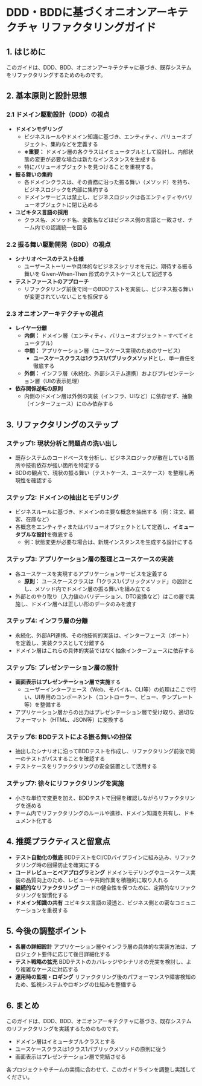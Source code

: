 # DDD・BDDに基づくオニオンアーキテクチャ リファクタリングガイド

## 1. はじめに
このガイドは、DDD、BDD、オニオンアーキテクチャに基づき、既存システムをリファクタリングするためのものです。

## 2. 基本原則と設計思想
### 2.1 ドメイン駆動設計（DDD）の視点
- **ドメインモデリング**
  - ビジネスルールやドメイン知識に基づき、エンティティ、バリューオブジェクト、集約などを定義する
  - **※重要：** ドメイン層の各クラスはイミュータブルとして設計し、内部状態の変更が必要な場合は新たなインスタンスを生成する
  - 特にバリューオブジェクトを見つけることを重視する。
- **振る舞いの集約**
  - 各ドメインクラスは、その責務に沿った振る舞い（メソッド）を持ち、ビジネスロジックを内部に集約する
  - ドメインサービスは禁止し、ビジネスロジックは各エンティティやバリューオブジェクトに閉じ込める
- **ユビキタス言語の採用**
  - クラス名、メソッド名、変数名などはビジネス側の言語と一致させ、チーム内での認識統一を図る

### 2.2 振る舞い駆動開発（BDD）の視点
- **シナリオベースのテスト仕様**
  - ユーザーストーリーや具体的なビジネスシナリオを元に、期待する振る舞いを Given-When-Then 形式のテストケースとして記述する
- **テストファーストのアプローチ**
  - リファクタリング前後で同一のBDDテストを実装し、ビジネス振る舞いが変更されていないことを担保する

### 2.3 オニオンアーキテクチャの視点
- **レイヤー分離**
  - **内側：** ドメイン層（エンティティ、バリューオブジェクト – すべてイミュータブル）
  - **中間：** アプリケーション層（ユースケース実現のためのサービス）
    - **ユースケースクラスは1クラス1パブリックメソッド**とし、単一責任を徹底する
  - **外側：** インフラ層（永続化、外部システム連携）およびプレゼンテーション層（UIの表示処理）
- **依存関係逆転の原則**
  - 内側のドメイン層は外側の実装（インフラ、UIなど）に依存せず、抽象（インターフェース）にのみ依存する

## 3. リファクタリングのステップ
### ステップ1: 現状分析と問題点の洗い出し
- 既存システムのコードベースを分析し、ビジネスロジックが散在している箇所や技術依存が強い箇所を特定する
- BDDの観点で、現状の振る舞い（テストケース、ユースケース）を整理し再現性を確認する

### ステップ2: ドメインの抽出とモデリング
- ビジネスルールに基づき、ドメインの主要な概念を抽出する（例：注文、顧客、在庫など）
- 各概念をエンティティまたはバリューオブジェクトとして定義し、**イミュータブルな設計**を徹底する
  - 例：状態変更が必要な場合は、新規インスタンスを生成する設計にする

### ステップ3: アプリケーション層の整理とユースケースの実装
- 各ユースケースを実現するアプリケーションサービスを定義する
  - **原則：** ユースケースクラスは「1クラス1パブリックメソッド」の設計とし、メソッド内でドメイン層の振る舞いを組み立てる
- 外部とのやり取り（入力値のバリデーション、DTO変換など）はこの層で実施し、ドメイン層へは正しい形のデータのみを渡す

### ステップ4: インフラ層の分離
- 永続化、外部API連携、その他技術的実装は、インターフェース（ポート）を定義し、実装クラスとして分離する
- ドメイン層はこれらの具体的実装ではなく抽象インターフェースに依存する

### ステップ5: プレゼンテーション層の設計
- **画面表示はプレゼンテーション層で実施**する
  - ユーザーインターフェース（Web、モバイル、CLI等）の処理はここで行い、UI専用のコンポーネント（コントローラー、ビュー、テンプレート等）を整備する
- アプリケーション層からの出力はプレゼンテーション層で受け取り、適切なフォーマット（HTML、JSON等）に変換する

### ステップ6: BDDテストによる振る舞いの担保
- 抽出したシナリオに沿ってBDDテストを作成し、リファクタリング前後で同一のテストがパスすることを確認する
- テストケースをリファクタリングの安全装置として活用する

### ステップ7: 徐々にリファクタリングを実施
- 小さな単位で変更を加え、BDDテストで回帰を確認しながらリファクタリングを進める
- チーム内でリファクタリングのルールや進捗、ドメイン知識を共有し、ドキュメント化する

## 4. 推奨プラクティスと留意点
- **テスト自動化の徹底**
  BDDテストをCI/CDパイプラインに組み込み、リファクタリング時の回帰防止を確実にする
- **コードレビューとペアプログラミング**
  ドメインモデリングやユースケース実装の品質向上のため、レビューや共同作業を積極的に取り入れる
- **継続的なリファクタリング**
  コードの健全性を保つために、定期的なリファクタリングを習慣化する
- **ドメイン知識の共有**
  ユビキタス言語の浸透と、ビジネス側との密なコミュニケーションを重視する

## 5. 今後の調整ポイント
- **各層の詳細設計**
  アプリケーション層やインフラ層の具体的な実装方法は、プロジェクト要件に応じて後日詳細化する
- **テスト戦略の拡充**
  BDDテストのカバレッジやシナリオの充実を検討し、より複雑なケースに対応する
- **運用時の監視・ロギング**
  リファクタリング後のパフォーマンスや障害検知のため、監視システムやロギングの仕組みを整備する

## 6. まとめ
このガイドは、DDD、BDD、オニオンアーキテクチャに基づき、既存システムのリファクタリングを実践するためのものです。
- ドメイン層はイミュータブルクラスとする
- ユースケースクラスは1クラス1パブリックメソッドの原則に従う
- 画面表示はプレゼンテーション層で完結させる

各プロジェクトやチームの実情に合わせて、このガイドラインを調整し実践してください。
